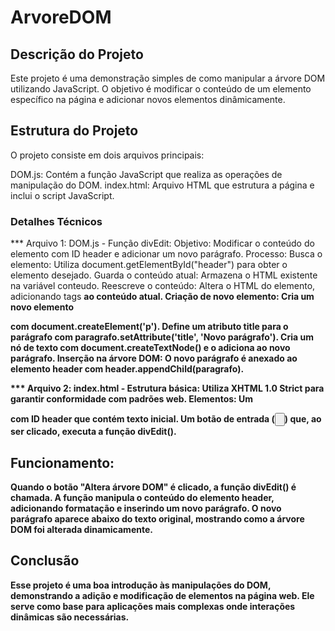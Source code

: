# ArvoreDOM

## Descrição do Projeto ##
Este projeto é uma demonstração simples de como manipular a árvore DOM utilizando JavaScript. O objetivo é modificar o conteúdo de um elemento específico na página e adicionar novos elementos dinâmicamente.

## Estrutura do Projeto 
O projeto consiste em dois arquivos principais:

DOM.js: Contém a função JavaScript que realiza as operações de manipulação do DOM.
index.html: Arquivo HTML que estrutura a página e inclui o script JavaScript.

### Detalhes Técnicos 

*** Arquivo 1: DOM.js - 
Função divEdit:
Objetivo: Modificar o conteúdo do elemento com ID header e adicionar um novo parágrafo.
Processo:
Busca o elemento: Utiliza document.getElementById("header") para obter o elemento desejado.
Guarda o conteúdo atual: Armazena o HTML existente na variável conteudo.
Reescreve o conteúdo: Altera o HTML do elemento, adicionando tags <strong> ao conteúdo atual.
Criação de novo elemento:
Cria um novo elemento <p> com document.createElement('p').
Define um atributo title para o parágrafo com paragrafo.setAttribute('title', 'Novo parágrafo').
Cria um nó de texto com document.createTextNode() e o adiciona ao novo parágrafo.
Inserção na árvore DOM: O novo parágrafo é anexado ao elemento header com header.appendChild(paragrafo).

*** Arquivo 2: index.html - 
Estrutura básica: Utiliza XHTML 1.0 Strict para garantir conformidade com padrões web.
Elementos:
Um <div> com ID header que contém texto inicial.
Um botão de entrada (<input type="button">) que, ao ser clicado, executa a função divEdit().

## Funcionamento: 
Quando o botão "Altera árvore DOM" é clicado, a função divEdit() é chamada.
A função manipula o conteúdo do elemento header, adicionando formatação e inserindo um novo parágrafo.
O novo parágrafo aparece abaixo do texto original, mostrando como a árvore DOM foi alterada dinamicamente.


## Conclusão
Esse projeto é uma boa introdução às manipulações do DOM, demonstrando a adição e modificação de elementos na página web. Ele serve como base para aplicações mais complexas onde interações dinâmicas são necessárias.
